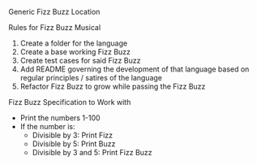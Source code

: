 Generic Fizz Buzz Location

Rules for Fizz Buzz Musical

1) Create a folder for the language
2) Create a base working Fizz Buzz
3) Create test cases for said Fizz Buzz
4) Add README governing the development of that language based on regular principles / satires of the language
5) Refactor Fizz Buzz to grow while passing the Fizz Buzz


Fizz Buzz Specification to Work with

 * Print the numbers 1-100
 * If the number is:
   * Divisible by 3: Print Fizz
   * Divisible by 5: Print Buzz
   * Divisible by 3 and 5: Print Fizz Buzz
  